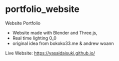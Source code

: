# portfolio_website
Website Portfolio
- Website made with Blender and Three.js,
- Real time lighting 0_0
- original idea from bokoko33.me & andrew woann

Live Website:
https://yasaidaisuki.github.io/
